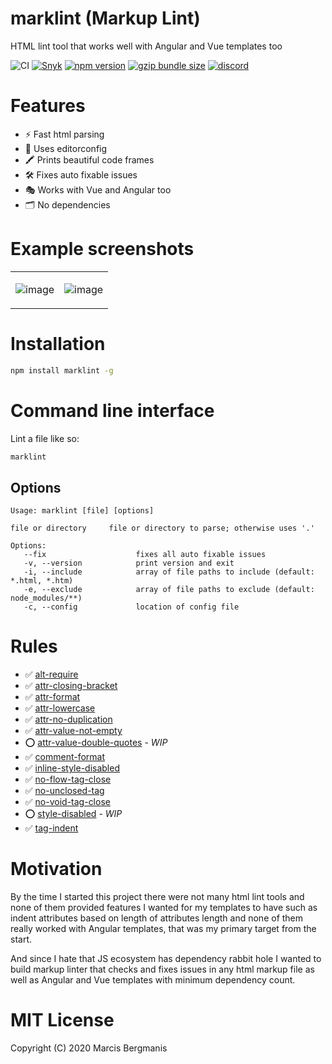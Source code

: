 # marklint (Markup Lint)
HTML lint tool that works well with Angular and Vue templates too

![CI](https://img.shields.io/github/actions/workflow/status/Marcisbee/marklint/main.yml?style=flat-square)
[![Snyk](https://img.shields.io/snyk/vulnerabilities/github/Marcisbee/marklint?style=flat-square)](https://snyk.io/test/github/Marcisbee/marklint)
[![npm version](https://img.shields.io/npm/v/marklint.svg?style=flat-square)](https://www.npmjs.com/package/marklint)
[![gzip bundle size](https://img.shields.io/bundlephobia/minzip/marklint?style=flat-square)](https://bundlephobia.com/result?p=marklint)
[![discord](https://dcbadge.vercel.app/api/server/a62gfaDW2e?style=flat-square)](https://discord.gg/a62gfaDW2e)

# Features
- ⚡️ Fast html parsing
- 📏 Uses editorconfig
- 🖍 Prints beautiful code frames
- 🛠 Fixes auto fixable issues
- 🎭 Works with Vue and Angular too
- 🗂 No dependencies
<!-- - 📑 Lint and transform API -->

# Example screenshots

<table>
<tr>
<td>

![image](https://user-images.githubusercontent.com/16621507/101641617-a246df80-3a3a-11eb-9bce-8d7a7e7160d9.png)
</td>
<td>

![image](https://user-images.githubusercontent.com/16621507/101642222-6b24fe00-3a3b-11eb-94d3-2c2b1689e664.png)
</td>
</tr>
</table>


# Installation

```bash
npm install marklint -g
```

# Command line interface

Lint a file like so:

```bash
marklint
```

## Options

```
Usage: marklint [file] [options]

file or directory     file or directory to parse; otherwise uses '.'

Options:
   --fix                    fixes all auto fixable issues
   -v, --version            print version and exit
   -i, --include            array of file paths to include (default: *.html, *.htm)
   -e, --exclude            array of file paths to exclude (default: node_modules/**)
   -c, --config             location of config file
```

<!-- # Lint & transform API -->

# Rules

- ✅ [alt-require](/docs/rules.md#rule-alt-require)
- ✅ [attr-closing-bracket](/docs/rules.md#rule-attr-closing-bracket)
- ✅ [attr-format](/docs/rules.md#rule-attr-format)
- ✅ [attr-lowercase](/docs/rules.md#rule-attr-lowercase)
- ✅ [attr-no-duplication](/docs/rules.md#rule-attr-no-duplication)
- ✅ [attr-value-not-empty](/docs/rules.md#rule-attr-value-not-empty)
- ⭕ [attr-value-double-quotes](/docs/rules.md#rule-attr-value-double-quotes) - _WIP_
- ✅ [comment-format](/docs/rules.md#rule-comment-format)
- ✅ [inline-style-disabled](/docs/rules.md#rule-inline-style-disabled)
- ✅ [no-flow-tag-close](/docs/rules.md#rule-no-flow-tag-close)
- ✅ [no-unclosed-tag](/docs/rules.md#rule-no-unclosed-tag)
- ✅ [no-void-tag-close](/docs/rules.md#rule-no-void-tag-close)
- ⭕ [style-disabled](/docs/rules.md#rule-style-disabled) - _WIP_
- ✅ [tag-indent](/docs/rules.md#rule-tag-indent)

# Motivation
By the time I started this project there were not many html lint tools and none of them provided features I wanted for my templates to have such as indent attributes based on length of attributes length and none of them really worked with Angular templates, that was my primary target from the start.

And since I hate that JS ecosystem has dependency rabbit hole I wanted to build markup linter that checks and fixes issues in any html markup file as well as Angular and Vue templates with minimum dependency count.

# MIT License
Copyright (C) 2020 Marcis Bergmanis
